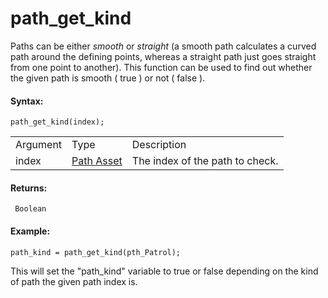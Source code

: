 # path_get_kind

Paths can be either *smooth* or *straight* (a smooth path calculates a
curved path around the defining points, whereas a straight path just
goes straight from one point to another). This function can be used to
find out whether the given path is smooth ( true ) or not ( false ).

#### Syntax:

``` gml
path_get_kind(index);
```

|          |                                                            |                                 |
|----------|------------------------------------------------------------|---------------------------------|
| Argument | Type                                                       | Description                     |
| index    |  [Path Asset](../../../../../The_Asset_Editors/Paths)  | The index of the path to check. |

#### Returns:

``` gml
 Boolean
```

#### Example:

``` gml
path_kind = path_get_kind(pth_Patrol);
```

This will set the "path_kind" variable to true or false depending on the
kind of path the given path index is.
